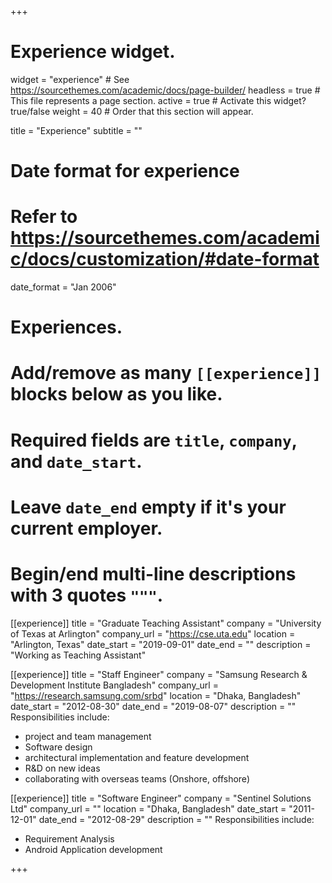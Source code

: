 +++
# Experience widget.
widget = "experience"  # See https://sourcethemes.com/academic/docs/page-builder/
headless = true  # This file represents a page section.
active = true  # Activate this widget? true/false
weight = 40  # Order that this section will appear.

title = "Experience"
subtitle = ""

# Date format for experience
#   Refer to https://sourcethemes.com/academic/docs/customization/#date-format
date_format = "Jan 2006"

# Experiences.
#   Add/remove as many `[[experience]]` blocks below as you like.
#   Required fields are `title`, `company`, and `date_start`.
#   Leave `date_end` empty if it's your current employer.
#   Begin/end multi-line descriptions with 3 quotes `"""`.

[[experience]]
  title = "Graduate Teaching Assistant"
  company = "University of Texas at Arlington"
  company_url = "https://cse.uta.edu"
  location = "Arlington, Texas"
  date_start = "2019-09-01"
  date_end = ""
  description = "Working as Teaching Assistant"

[[experience]]
  title = "Staff Engineer"
  company = "Samsung Research & Development Institute Bangladesh"
  company_url = "https://research.samsung.com/srbd"
  location = "Dhaka, Bangladesh"
  date_start = "2012-08-30"
  date_end = "2019-08-07"
  description = ""
  Responsibilities include:
  
  * project and team management
  * Software design
  * architectural implementation and feature development
  * R&D on new ideas
  * collaborating with overseas teams (Onshore, offshore)

[[experience]]
  title = "Software Engineer"
  company = "Sentinel Solutions Ltd"
  company_url = ""
  location = "Dhaka, Bangladesh"
  date_start = "2011-12-01"
  date_end = "2012-08-29"
  description = ""
  Responsibilities include:
  
  * Requirement Analysis
  * Android Application development

+++
